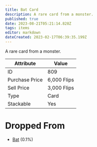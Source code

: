 ```yaml
---
title: Bat Card
description: A rare card from a monster.
published: true
date: 2023-08-21T05:21:14.828Z
tags: items
editor: markdown
dateCreated: 2023-02-17T06:39:35.199Z
---
```


A rare card from a monster.

|Attribute|Value|
|-|-|
|ID|809|
|Purchase Price|6,000 Flips|
|Sell Price|3,000 Flips|
|Type|Card|
|Stackable|Yes|


# Dropped From
 * [Bat](/monsters/bat) (0.1%)
